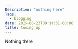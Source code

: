 ```yaml
---
Description: "nothing here"
Tags: 
  - blogging
date: 2015-08-23T09:10:31+08:00
title: tuning up
---
```


Nothing there
